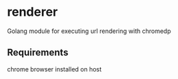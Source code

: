 # renderer
Golang module for executing url rendering with chromedp

## Requirements
chrome browser installed on host